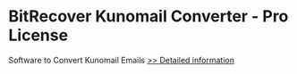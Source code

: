 # BitRecover Kunomail Converter - Pro License
Software to Convert Kunomail Emails
[>> Detailed information](https://secure.shareit.com/shareit/product.html?productid=301001482&affiliateid=200057808)
